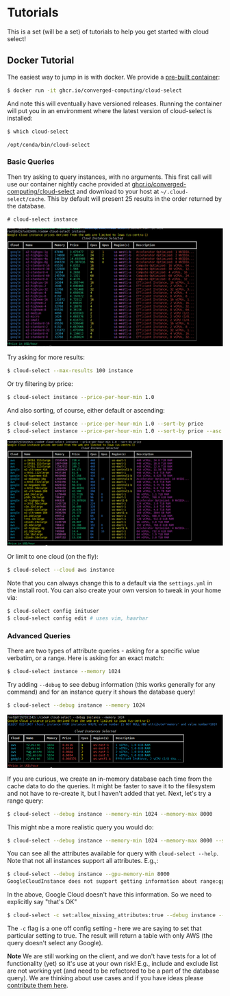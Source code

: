 # Tutorials

This is a set (will be a set) of tutorials to help you get started with cloud select!

## Docker Tutorial

The easiest way to jump in is with docker. We provide a [pre-built container](https://github.com/converged-computing/cloud-select/pkgs/container/cloud-select):

```bash
$ docker run -it ghcr.io/converged-computing/cloud-select
```

And note this will eventually have versioned releases.  Running the container
will put you in an environment where the latest version of cloud-select is
installed:

```bash
$ which cloud-select
```
```console
/opt/conda/bin/cloud-select
```

### Basic Queries

Then try asking to query instances, with no arguments. This first call will use our container nightly cache provided at
[ghcr.io/converged-computing/cloud-select](https://github.com/converged-computing/cloud-select-cache/pkgs/container/cloud-select-cache)
and download to your host at `~/.cloud-select/cache`. This by default will present 25 results in the order
returned by the database.

```console
# cloud-select instance
```

![img/cloud-select-instance.png](img/cloud-select-instance.png)

Try asking for more results:

```bash
$ cloud-select --max-results 100 instance
```

Or try filtering by price:

```bash
$ cloud-select instance --price-per-hour-min 1.0
```

And also sorting, of course, either default or ascending:

```bash
$ cloud-select instance --price-per-hour-min 1.0 --sort-by price
$ cloud-select instance --price-per-hour-min 1.0 --sort-by price --asc
```

![img/cloud-select-prices.png](img/cloud-select-prices.png)

Or limit to one cloud (on the fly):

```bash
$ cloud-select --cloud aws instance
```

Note that you can always change this to a default
via the `settings.yml` in the install root. You can also create your own version
to tweak in your home via:

```bash
$ cloud-select config inituser
$ cloud-select config edit # uses vim, haarhar
```

### Advanced Queries

There are two types of attribute queries - asking for a specific value verbatim,
or a range. Here is asking for an exact match:

```bash
$ cloud-select instance --memory 1024
```

Try adding `--debug` to see debug information (this works generally for any command) and for an
instance query it shows the database query!


```bash
$ cloud-select --debug instance --memory 1024
```

![img/cloud-select-debug.png](img/cloud-select-debug.png)

If you are curious, we create an in-memory database each time from the cache data
to do the queries. It might be faster to save it to the filesystem and
not have to re-create it, but I haven't added that yet.
Next, let's try a range query:

```bash
$ cloud-select --debug instance --memory-min 1024 --memory-max 8000
```

This might nbe a more realistic query you would do:

```bash
$ cloud-select --debug instance --memory-min 1024 --memory-max 8000 --sort-by price --asc
```

You can see all the attributes available for query with `cloud-select --help`. Note
that not all instances support all attributes. E.g.,:

```bash
$ cloud-select --debug instance --gpu-memory-min 8000
GoogleCloudInstance does not support getting information about range:gpu_memory. Set allow_missing_attributes in your settings.yml to 'true' to continue anyway.
```
In the above, Google Cloud doesn't have this information. So we need to explicitly say "that's OK"

```bash
$ cloud-select -c set:allow_missing_attributes:true --debug instance --gpu-memory-min 8000
```

The `-c` flag is a one off config setting - here we are saying to set that particular setting to true. The
result will return a table with only AWS (the query doesn't select any Google).


**Note** We are still working on the client, and we don't have tests for a lot of
functionality (yet) so it's use at your own risk! E.g., include and exclude list are not
working yet (and need to be refactored to be a part of the database query). We are thinking about
use cases and if you have ideas please [contribute them here](https://github.com/converged-computing/cloud-select/issues/14).
